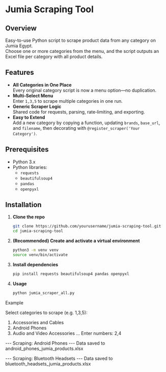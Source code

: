 # Jumia Scraping Tool 

## Overview
Easy-to-use Python script to scrape product data from any category on Jumia Egypt.  
Choose one or more categories from the menu, and the script outputs an Excel file per category with all product details.

## Features
- **All Categories in One Place**  
  Every original category script is now a menu option—no duplication.  
- **Multi‑Select Menu**  
  Enter `1,3,5` to scrape multiple categories in one run.  
- **Generic Scraper Logic**  
  Shared code for requests, parsing, rate‑limiting, and exporting.  
- **Easy to Extend**  
  Add a new category by copying a function, updating `brands`, `base_url`, and `filename`, then decorating with `@register_scraper('Your Category')`.

## Prerequisites
- Python 3.x  
- Python libraries:
  - `requests`
  - `beautifulsoup4`
  - `pandas`
  - `openpyxl`

## Installation

1. **Clone the repo**  
   ```bash
   git clone https://github.com/yourusername/jumia-scraping-tool.git
   cd jumia-scraping-tool

2. **(Recommended) Create and activate a virtual environment**  
   ```bash
   python3 -m venv venv
   source venv/bin/activate

3. **Install dependencies**  
   ```bash
   pip install requests beautifulsoup4 pandas openpyxl

4. **Usage**  
   ```bash
   python jumia_scraper_all.py

Example

Select categories to scrape (e.g. 1,3,5):
1. Accessories and Cables
2. Android Phones
3. Audio and Video Accessories
...
Enter numbers: 2,4

--- Scraping: Android Phones ---
Data saved to android_phones_jumia_products.xlsx

--- Scraping: Bluetooth Headsets ---
Data saved to bluetooth_headsets_jumia_products.xlsx
